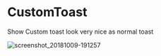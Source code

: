 # CustomToast
Show Custom toast look very nice as normal toast

![screenshot_20181009-191257](https://user-images.githubusercontent.com/28760320/46674206-33bb2c80-cbf9-11e8-9b20-de578690310a.png)


